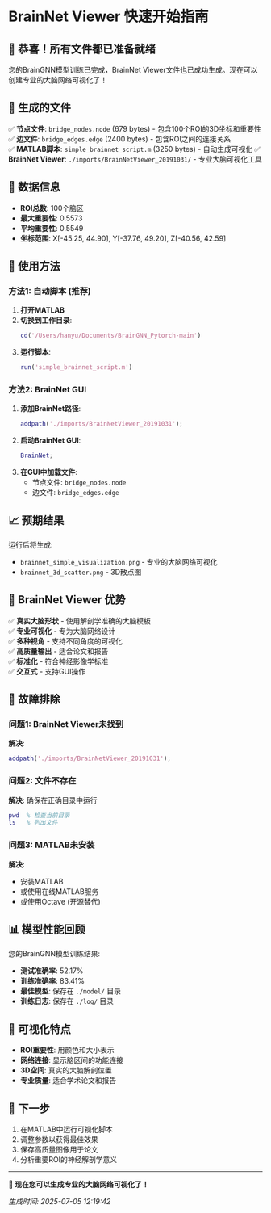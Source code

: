 # BrainNet Viewer 快速开始指南

## 🎉 恭喜！所有文件都已准备就绪

您的BrainGNN模型训练已完成，BrainNet Viewer文件也已成功生成。现在可以创建专业的大脑网络可视化了！

## 📁 生成的文件

✅ **节点文件**: `bridge_nodes.node` (679 bytes) - 包含100个ROI的3D坐标和重要性
✅ **边文件**: `bridge_edges.edge` (2400 bytes) - 包含ROI之间的连接关系  
✅ **MATLAB脚本**: `simple_brainnet_script.m` (3250 bytes) - 自动生成可视化
✅ **BrainNet Viewer**: `./imports/BrainNetViewer_20191031/` - 专业大脑可视化工具

## 🧠 数据信息

- **ROI总数**: 100个脑区
- **最大重要性**: 0.5573
- **平均重要性**: 0.5549
- **坐标范围**: X[-45.25, 44.90], Y[-37.76, 49.20], Z[-40.56, 42.59]

## 🚀 使用方法

### 方法1: 自动脚本 (推荐)

1. **打开MATLAB**
2. **切换到工作目录**:
   ```matlab
   cd('/Users/hanyu/Documents/BrainGNN_Pytorch-main')
   ```
3. **运行脚本**:
   ```matlab
   run('simple_brainnet_script.m')
   ```

### 方法2: BrainNet GUI

1. **添加BrainNet路径**:
   ```matlab
   addpath('./imports/BrainNetViewer_20191031');
   ```
2. **启动BrainNet GUI**:
   ```matlab
   BrainNet;
   ```
3. **在GUI中加载文件**:
   - 节点文件: `bridge_nodes.node`
   - 边文件: `bridge_edges.edge`

## 📈 预期结果

运行后将生成:
- `brainnet_simple_visualization.png` - 专业的大脑网络可视化
- `brainnet_3d_scatter.png` - 3D散点图

## 🎯 BrainNet Viewer 优势

✅ **真实大脑形状** - 使用解剖学准确的大脑模板  
✅ **专业可视化** - 专为大脑网络设计  
✅ **多种视角** - 支持不同角度的可视化  
✅ **高质量输出** - 适合论文和报告  
✅ **标准化** - 符合神经影像学标准  
✅ **交互式** - 支持GUI操作  

## 🐛 故障排除

### 问题1: BrainNet Viewer未找到
**解决**: 
```matlab
addpath('./imports/BrainNetViewer_20191031');
```

### 问题2: 文件不存在
**解决**: 确保在正确目录中运行
```matlab
pwd  % 检查当前目录
ls   % 列出文件
```

### 问题3: MATLAB未安装
**解决**: 
- 安装MATLAB
- 或使用在线MATLAB服务
- 或使用Octave (开源替代)

## 📊 模型性能回顾

您的BrainGNN模型训练结果:
- **测试准确率**: 52.17%
- **训练准确率**: 83.41%
- **最佳模型**: 保存在 `./model/` 目录
- **训练日志**: 保存在 `./log/` 目录

## 🎨 可视化特点

- **ROI重要性**: 用颜色和大小表示
- **网络连接**: 显示脑区间的功能连接
- **3D空间**: 真实的大脑解剖位置
- **专业质量**: 适合学术论文和报告

## 📝 下一步

1. 在MATLAB中运行可视化脚本
2. 调整参数以获得最佳效果
3. 保存高质量图像用于论文
4. 分析重要ROI的神经解剖学意义

---

**🎉 现在您可以生成专业的大脑网络可视化了！**

*生成时间: 2025-07-05 12:19:42* 